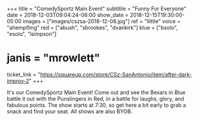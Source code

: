 +++
title = "ComedySportz Main Event"
subtitile = "Funny For Everyone"
date = 2018-12-03T09:04:24-06:00
show_date = 2018-12-15T19:30:00-05:00
images = ["images/cszsa-2018-12-08.jpg"]
ref = "llittle"
voice = "ahempfling"
red = ["abush", "sbrookes", "dvankirk"]
blue = ["bsolo", "esolo", "lsimpson"]
# janis = "mrowlett"


ticket_link = "https://squareup.com/store/CSz-SanAntonio/item/after-dark-improv-2"
+++

It's our ComedySportz Main Event! Come out and see the Bexars in Blue battle it out with the Punslingers in Red, in a battle for laughs, glory, and fabulous points. The show starts at 7:30, so get here a bit early to grab a snack and find your seat. All shows are also BYOB.
